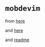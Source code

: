 # `mobdevim`

from [here](https://github.com/DerekSelander/mobdevim)

and [here](https://github.com/imkira/mobiledevice)

and [readme](https://www.theiphonewiki.com/wiki/MobileDevice_Library)
